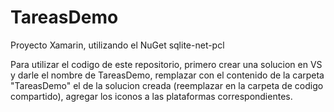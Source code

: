 # TareasDemo
Proyecto Xamarin, utilizando el NuGet sqlite-net-pcl 

Para utilizar el codigo de este repositorio, primero crear una solucion en VS y darle el nombre de TareasDemo, remplazar con el contenido de la carpeta "TareasDemo" el de la solucion creada (reemplazar en la carpeta de codigo compartido), agregar los iconos a las plataformas correspondientes.
